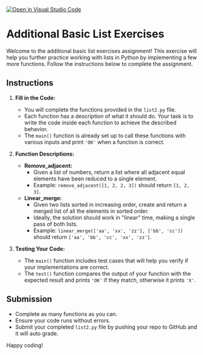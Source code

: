 [![Open in Visual Studio Code](https://classroom.github.com/assets/open-in-vscode-2e0aaae1b6195c2367325f4f02e2d04e9abb55f0b24a779b69b11b9e10269abc.svg)](https://classroom.github.com/online_ide?assignment_repo_id=15447320&assignment_repo_type=AssignmentRepo)
# Additional Basic List Exercises

Welcome to the additional basic list exercises assignment! This exercise will help you further practice working with lists in Python by implementing a few more functions. Follow the instructions below to complete the assignment.

## Instructions

1. **Fill in the Code:**
   - You will complete the functions provided in the `list2.py` file.
   - Each function has a description of what it should do. Your task is to write the code inside each function to achieve the described behavior.
   - The `main()` function is already set up to call these functions with various inputs and print `'OK'` when a function is correct.

2. **Function Descriptions:**
   - **Remove_adjacent:**
     - Given a list of numbers, return a list where all adjacent equal elements have been reduced to a single element.
     - Example: `remove_adjacent([1, 2, 2, 3])` should return `[1, 2, 3]`.
   - **Linear_merge:**
     - Given two lists sorted in increasing order, create and return a merged list of all the elements in sorted order.
     - Ideally, the solution should work in "linear" time, making a single pass of both lists.
     - Example: `linear_merge(['aa', 'xx', 'zz'], ['bb', 'cc'])` should return `['aa', 'bb', 'cc', 'xx', 'zz']`.

3. **Testing Your Code:**
   - The `main()` function includes test cases that will help you verify if your implementations are correct.
   - The `test()` function compares the output of your function with the expected result and prints `'OK'` if they match, otherwise it prints `'X'`.

## Submission

- Complete as many functions as you can.
- Ensure your code runs without errors.
- Submit your completed `list2.py` file by pushing your repo to GitHub and it will auto grade. 

Happy coding!


